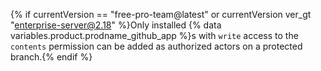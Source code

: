 {% if currentVersion == "free-pro-team@latest" or currentVersion ver_gt "enterprise-server@2.18" %}Only installed {% data variables.product.prodname_github_app %}s with `write` access to the `contents` permission can be added as authorized actors on a protected branch.{% endif %}
